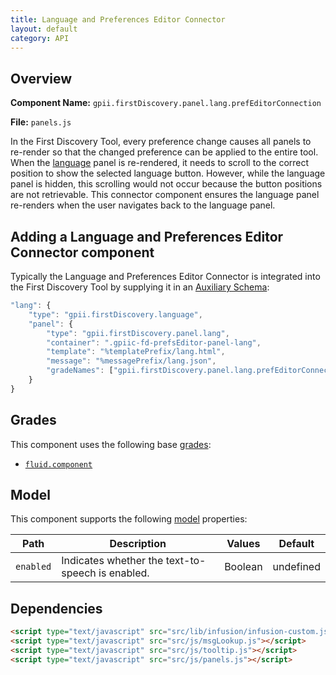 ```yaml
---
title: Language and Preferences Editor Connector
layout: default
category: API
---
```


## Overview

**Component Name:** `gpii.firstDiscovery.panel.lang.prefEditorConnection`

**File:** `panels.js`

In the First Discovery Tool,
every preference change causes all panels to re-render so that the changed preference can be
applied to the entire tool.
When the [language](lang.md) panel is re-rendered, it needs to scroll to the correct position
to show the selected language button. However, while the language panel is hidden, this scrolling
would not occur because the button positions are not retrievable. This connector component ensures
the language panel re-renders when the user navigates back to the language panel.

## Adding a Language and Preferences Editor Connector component

Typically the Language and Preferences Editor Connector is integrated into the First Discovery Tool
by supplying it in an
[Auxiliary Schema](http://docs.fluidproject.org/infusion/development/AuxiliarySchemaForPreferencesFramework.html):

```javascript
"lang": {
    "type": "gpii.firstDiscovery.language",
    "panel": {
        "type": "gpii.firstDiscovery.panel.lang",
        "container": ".gpiic-fd-prefsEditor-panel-lang",
        "template": "%templatePrefix/lang.html",
        "message": "%messagePrefix/lang.json",
        "gradeNames": ["gpii.firstDiscovery.panel.lang.prefEditorConnection"]
    }
}
```

## Grades

This component uses the following base
[grades](http://docs.fluidproject.org/infusion/development/ComponentGrades.html):

* [`fluid.component`](http://docs.fluidproject.org/infusion/development/ComponentGrades.html)

## Model

This component supports the following
[model](http://docs.fluidproject.org/infusion/development/tutorial-gettingStartedWithInfusion/ModelComponents.html)
properties:

| Path   | Description | Values | Default |
|--------|-------------|--------|---------|
| `enabled` | Indicates whether the text-to-speech is enabled. | Boolean | undefined |


## Dependencies

```html
<script type="text/javascript" src="src/lib/infusion/infusion-custom.js"></script>
<script type="text/javascript" src="src/js/msgLookup.js"></script>
<script type="text/javascript" src="src/js/tooltip.js"></script>
<script type="text/javascript" src="src/js/panels.js"></script>
```


